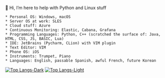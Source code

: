 👋 Hi, I’m here to help with Python and Linux stuff

    * Personal OS: Windows, macOS
    * Server OS at work: SLES
    * Cloud stuff: Azure
    * Continuous Monitoring: Elastic, Cabana, Grafana
    * Programming Languages: Python, C++ (scratched the surface of: Java, HTML, CSS, JS, BASIC, Lua)
    * IDE: JetBrains (Pycharm, CLion) with VIM plugin
    * Text Editor: VIM
    * Phone OS: iOS
    * Instruments: Trumpet, Piano
    * Languages: English, passable Spanish, awful French, future Korean


[![Top Langs-Dark](https://github-readme-stats.vercel.app/api/top-langs/?username=szofar&layout=compact&theme=dark#gh-dark-mode-only)](https://github.com/anuraghazra/github-readme-stats#gh-dark-mode-only)
[![Top Langs-Light](https://github-readme-stats.vercel.app/api/top-langs/?username=szofar&layout=compact&theme=default#gh-light-mode-only)](https://github.com/anuraghazra/github-readme-stats#gh-light-mode-only)
